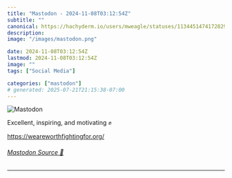 ```yaml
---
title: "Mastodon - 2024-11-08T03:12:54Z"
subtitle: ""
canonical: https://hachyderm.io/users/mweagle/statuses/113445147417282909
description:
image: "/images/mastodon.png"

date: 2024-11-08T03:12:54Z
lastmod: 2024-11-08T03:12:54Z
image: ""
tags: ["Social Media"]

categories: ["mastodon"]
# generated: 2025-07-21T21:15:38-07:00
---
```

![Mastodon](/images/mastodon.png)

<p>Excellent, inspiring, and motivating ✊</p><p><a href="https://weareworthfightingfor.org/" target="_blank" rel="nofollow noopener noreferrer" translate="no"><span class="invisible">https://</span><span class="">weareworthfightingfor.org/</span><span class="invisible"></span></a></p>


###### [Mastodon Source 🐘](https://hachyderm.io/@mweagle/113445147417282909)

___
